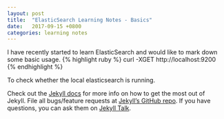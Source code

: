```yaml
---
layout: post
title:  "ElasticSearch Learning Notes - Basics"
date:   2017-09-15 +0800
categories: learning notes
---
```

I have recently started to learn ElasticSearch and would like to mark down some basic usage.
{% highlight ruby %}
curl -XGET http://localhost:9200
{% endhighlight %}

To check whether the local elasticsearch is running.




Check out the [Jekyll docs][jekyll-docs] for more info on how to get the most out of Jekyll. File all bugs/feature requests at [Jekyll’s GitHub repo][jekyll-gh]. If you have questions, you can ask them on [Jekyll Talk][jekyll-talk].

[jekyll-docs]: https://jekyllrb.com/docs/home
[jekyll-gh]:   https://github.com/jekyll/jekyll
[jekyll-talk]: https://talk.jekyllrb.com/

